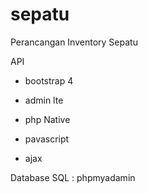 # sepatu

Perancangan Inventory Sepatu

API

- bootstrap 4
- admin lte

- php Native
- pavascript
- ajax

Database
SQL : phpmyadamin
 
